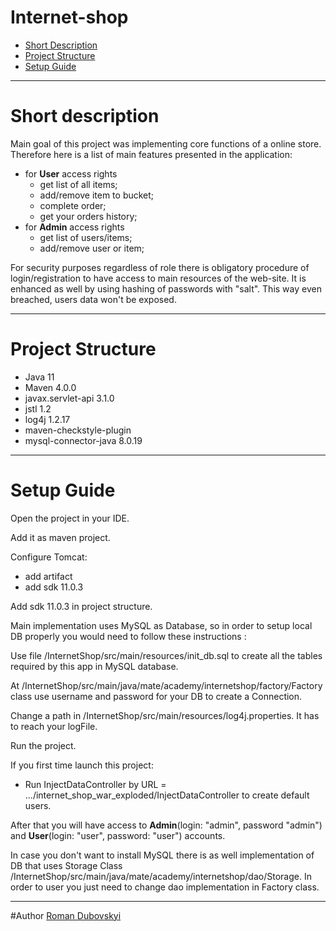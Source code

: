 # Internet-shop
* [Short Description](#description)
* [Project Structure](#structure)
* [Setup Guide](#setup)

<hr>

# <a name="description"></a>Short description
Main goal of this project was implementing core functions of a online store.
Therefore here is a list of main features presented in the application:
 - for **User** access rights 
    * get list of all items;
    * add/remove item to bucket;
    * complete order;
    * get your orders history;
 - for **Admin** access rights
    * get list of users/items;
    * add/remove user or item;
    
For security purposes regardless of role there is obligatory procedure of login/registration to have
access to main resources of the web-site. It is enhanced as well by using hashing 
of passwords with "salt". This way even breached, users data won't be exposed. 

<hr>

# <a name="structure"></a>Project Structure
* Java 11
* Maven 4.0.0
* javax.servlet-api 3.1.0
* jstl 1.2
* log4j 1.2.17
* maven-checkstyle-plugin
* mysql-connector-java 8.0.19
<hr>

# <a name="setup"></a>Setup Guide
Open the project in your IDE.

Add it as maven project.

Configure Tomcat:
* add artifact
* add sdk 11.0.3

Add sdk 11.0.3 in project structure.

Main implementation uses MySQL as Database, so in order to setup local DB properly you would need to follow these instructions :

Use file /InternetShop/src/main/resources/init_db.sql to create all the tables required by this app in MySQL database.

At /InternetShop/src/main/java/mate/academy/internetshop/factory/Factory class use username and password for your DB to create a Connection.

Change a path in /InternetShop/src/main/resources/log4j.properties. It has to reach your logFile.

Run the project.

If you first time launch this project: 
 * Run InjectDataController by URL = .../internet_shop_war_exploded/InjectDataController to create default users.

After that you will have access to **Admin**(login: "admin", password "admin") and **User**(login: "user", password: "user") accounts.

In case you don't want to install MySQL there is as well implementation of DB that uses Storage Class /InternetShop/src/main/java/mate/academy/internetshop/dao/Storage. 
In order to user you just need to change dao implementation in Factory class.

<hr>

#Author
[Roman Dubovskyi](https://github.com/RomanDubovskyi)